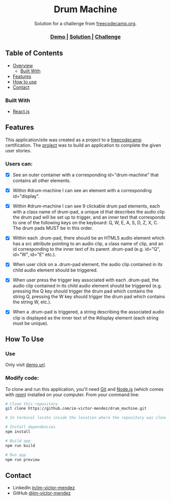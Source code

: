 <h1 align="center">Drum Machine</h1>

<div align="center">
   Solution for a challenge from  <a href="https://www.freecodecamp.org" target="_blank">freecodecamp.org</a>.
</div>

<div align="center">
  <h3>
    <a href="https://im-victor-mendez-drum-machine.netlify.app/">
      Demo
    </a>
    <span> | </span>
    <a href="https://github.com/im-victor-mendez/drum_machine">
      Solution
    </a>
    <span> | </span>
    <a href="https://www.freecodecamp.org/learn/front-end-development-libraries/front-end-development-libraries-projects/build-a-drum-machine">
      Challenge
    </a>
  </h3>
</div>

<!-- TABLE OF CONTENTS -->

## Table of Contents

- [Overview](#overview)
  - [Built With](#built-with)
- [Features](#features)
- [How to use](#how-to-use)
- [Contact](#contact)

<!-- OVERVIEW -->

<!-- ## Overview

### Screenshot -->
<!-- ![Overview Screenshot](./Overview/Overview.png) -->

### Built With

- [React.js](https://reactjs.org/)

## Features

This application/site was created as a project to a [freecodecamp](https://www.freecodecamp.org/learn) certification. The [project](https://www.freecodecamp.org/learn/front-end-development-libraries/front-end-development-libraries-projects/build-a-drum-machine) was to build an application to complete the given user stories.

### Users can:
- [x] See an outer container with a corresponding id="drum-machine" that contains all other elements.

- [x] Within #drum-machine I can see an element with a corresponding id="display".

- [x] Within #drum-machine I can see 9 clickable drum pad elements, each with a class name of drum-pad, a unique id that describes the audio clip the drum pad will be set up to trigger, and an inner text that corresponds to one of the following keys on the keyboard: Q, W, E, A, S, D, Z, X, C. The drum pads MUST be in this order.

- [x] Within each .drum-pad, there should be an HTML5 audio element which has a src attribute pointing to an audio clip, a class name of clip, and an id corresponding to the inner text of its parent .drum-pad (e.g. id="Q", id="W", id="E" etc.).

- [x] When user click on a .drum-pad element, the audio clip contained in its child audio element should be triggered.

- [x] When user press the trigger key associated with each .drum-pad, the audio clip contained in its child audio element should be triggered (e.g. pressing the Q key should trigger the drum pad which contains the string Q, pressing the W key should trigger the drum pad which contains the string W, etc.).

- [x] When a .drum-pad is triggered, a string describing the associated audio clip is displayed as the inner text of the #display element (each string must be unique).

## How To Use

### Use

Only visit [demo url](https://im-victor-mendez-drum-machine.netlify.app/).

### Modify code:

To clone and run this application, you'll need [Git](https://git-scm.com) and [Node.js](https://nodejs.org/en/download/) (which comes with [npm](http://npmjs.com)) installed on your computer. From your command line:

```bash
# Clone this repository
git clone https://github.com/im-victor-mendez/drum_machine.git

# In terminal locate inside the location where the repository was cloned

# Install dependencies
npm install

# Build app
npm run build

# Run app
npm run preview
```

## Contact

- LinkedIn [in/im-victor-mendez](https://www.linkedin.com/in/im-victor-mendez/)
- GitHub [@im-victor-mendez](https://github.com/im-victor-mendez)
